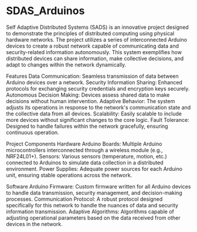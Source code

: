 # SDAS_Arduinos
Self Adaptive Distributed Systems (SADS) is an innovative project designed to demonstrate the principles of distributed computing using physical hardware networks. The project utilizes a series of interconnected Arduino devices to create a robust network capable of communicating data and security-related information autonomously. This system exemplifies how distributed devices can share information, make collective decisions, and adapt to changes within the network dynamically.

Features
Data Communication: Seamless transmission of data between Arduino devices over a network.
Security Information Sharing: Enhanced protocols for exchanging security credentials and encryption keys securely.
Autonomous Decision Making: Devices assess shared data to make decisions without human intervention.
Adaptive Behavior: The system adjusts its operations in response to the network's communication state and the collective data from all devices.
Scalability: Easily scalable to include more devices without significant changes to the core logic.
Fault Tolerance: Designed to handle failures within the network gracefully, ensuring continuous operation.

Project Components
Hardware
Arduino Boards: Multiple Arduino microcontrollers interconnected through a wireless module (e.g., NRF24L01+).
Sensors: Various sensors (temperature, motion, etc.) connected to Arduinos to simulate data collection in a distributed environment.
Power Supplies: Adequate power sources for each Arduino unit, ensuring stable operations across the network.

Software
Arduino Firmware: Custom firmware written for all Arduino devices to handle data transmission, security management, and decision-making processes.
Communication Protocol: A robust protocol designed specifically for this network to handle the nuances of data and security information transmission.
Adaptive Algorithms: Algorithms capable of adjusting operational parameters based on the data received from other devices in the network.
